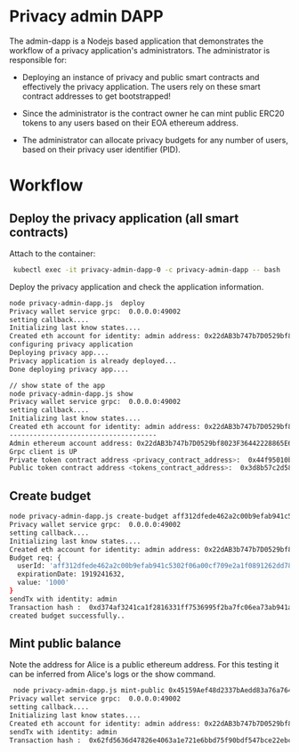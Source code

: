 # Privacy admin DAPP 
The admin-dapp is a Nodejs based application that demonstrates the workflow of a privacy application's administrators.
The administrator is responsible for:

- Deploying an instance of privacy and public smart contracts and effectively the privacy application. The users rely on these smart contract addresses to get bootstrapped! 

- Since the administrator is the contract owner he can mint public ERC20 tokens to any users based on their EOA ethereum address.

- The administrator can allocate privacy budgets for any number of users, based on their privacy user identifier (PID). 

# Workflow
## Deploy the privacy application (all smart contracts)

Attach to the container:
```sh
 kubectl exec -it privacy-admin-dapp-0 -c privacy-admin-dapp -- bash
 ```

Deploy the privacy application and check the application information.

```sh
node privacy-admin-dapp.js  deploy
Privacy wallet service grpc:  0.0.0.0:49002
setting callback....
Initializing last know states....
Created eth account for identity: admin address: 0x22dAB3b747b7D0529bf8023F36442228865E666b
configuring privacy application
Deploying privacy app....
Privacy application is already deployed...
Done deploying privacy app....

// show state of the app
node privacy-admin-dapp.js show
Privacy wallet service grpc:  0.0.0.0:49002
setting callback....
Initializing last know states....
Created eth account for identity: admin address: 0x22dAB3b747b7D0529bf8023F36442228865E666b
-------------------------------------
Admin ethereum account address: 0x22dAB3b747b7D0529bf8023F36442228865E666b
Grpc client is UP
Private token contract address <privacy_contract_address>:  0x44f95010ba6441e9c50c4f790542a44a2cdc1281
Public token contract address <tokens_contract_address>:  0x3d8b57c2d58bb8c8e36626b05ff03381734ead43
```

## Create budget
```sh
node privacy-admin-dapp.js create-budget aff312dfede462a2c00b9efab941c5302f06a00cf709e2a1f0891262dd78d833 1000
Privacy wallet service grpc:  0.0.0.0:49002
setting callback....
Initializing last know states....
Created eth account for identity: admin address: 0x22dAB3b747b7D0529bf8023F36442228865E666b
Budget req: {
  userId: 'aff312dfede462a2c00b9efab941c5302f06a00cf709e2a1f0891262dd78d833',
  expirationDate: 1919241632,
  value: '1000'
}
sendTx with identity: admin
Transaction hash :  0xd374af3241ca1f2816331ff7536995f2ba7fc06ea73ab941a303a986617d4757
created budget successfully..
```

## Mint public balance
Note the address for Alice is a public ethereum address. For this testing it can be inferred from Alice's logs or the show command.
```sh
 node privacy-admin-dapp.js mint-public 0x45159Aef48d2337bAedd83a76a764e869073BBa7 1000
Privacy wallet service grpc:  0.0.0.0:49002
setting callback....
Initializing last know states....
Created eth account for identity: admin address: 0x22dAB3b747b7D0529bf8023F36442228865E666b
sendTx with identity: admin
Transaction hash :  0x62fd5636d47826e4063a1e721e6bbd75f90bdf547bce22ebc190fd333b50e6ba
```
